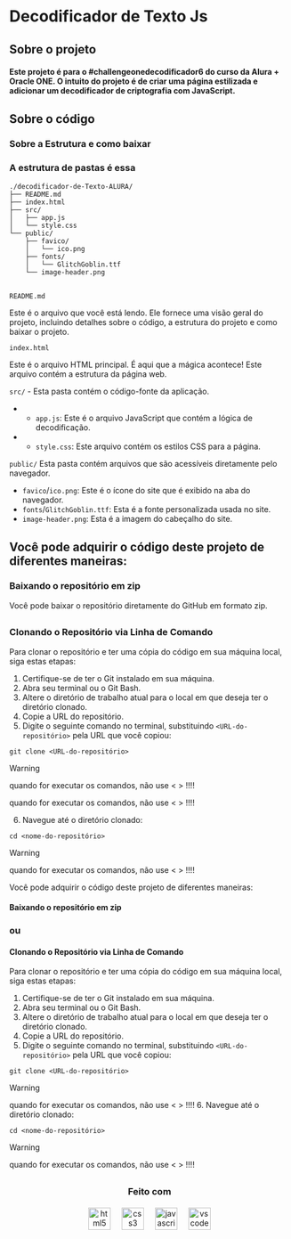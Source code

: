 # <h1 align="left">Decodificador de Texto Js</h1>

## Sobre o projeto 
<h4>Este projeto é para o #challengeonedecodificador6 do curso da Alura + Oracle ONE.
O intuito do projeto é de criar uma página estilizada e adicionar um decodificador  de criptografia com JavaScript. </h4>


<p>

<p>



## Sobre o código
<p>

<p>



### Sobre a Estrutura e como baixar

<h3> A estrutura de pastas é essa</h3>

```
./decodificador-de-Texto-ALURA/
├── README.md
├── index.html
├── src/
│   ├── app.js
│   └── style.css
└── public/
    ├── favico/
    │   └── ico.png
    ├── fonts/
    │   └── GlitchGoblin.ttf
    └── image-header.png
```

## 

`README.md`

Este é o arquivo que você está lendo. Ele fornece uma visão geral do projeto, incluindo detalhes sobre o código, a estrutura do projeto e como baixar o projeto.

 `index.html`

Este é o arquivo HTML principal. É aqui que a mágica acontece! Este arquivo contém a estrutura da página web.

``src/`` - Esta pasta contém o código-fonte da aplicação.

-   - `app.js`: Este é o arquivo JavaScript que contém a lógica de decodificação.
-   - `style.css`: Este arquivo contém os estilos CSS para a página.

``public/``
Esta pasta contém arquivos que são acessíveis diretamente pelo navegador.

- `favico`/`ico.png`: Este é o ícone do site que é exibido na aba do navegador.
- `fonts`/`GlitchGoblin.ttf`: Esta é a fonte personalizada usada no site.
- `image-header.png`: Esta é a imagem do cabeçalho do site.

<h2>Você pode adquirir o código deste projeto de diferentes maneiras:</h2>

### Baixando o repositório em zip
 Você pode baixar o repositório diretamente do GitHub em formato zip.

##

### Clonando o Repositório via Linha de Comando
 Para clonar o repositório e ter uma cópia do código em sua máquina local, siga estas etapas:

1. Certifique-se de ter o Git instalado em sua máquina.
2. Abra seu terminal ou o Git Bash.
3. Altere o diretório de trabalho atual para o local em que deseja ter o diretório clonado.
4. Copie a URL do repositório.
5. Digite o seguinte comando no terminal, substituindo `<URL-do-repositório>` pela URL que você copiou:

```
git clone <URL-do-repositório>
```
> [!WARNING]  
quando for executar os comandos, não use < > !!!!
  
quando for executar os comandos, não use < > !!!!

6. Navegue até o diretório clonado:

```
cd <nome-do-repositório> 
```
> [!WARNING]  
quando for executar os comandos, não use < > !!!!


Você pode adquirir o código deste projeto de diferentes maneiras:

#### Baixando o repositório em zip

### <p>ou</p>

#### Clonando o Repositório via Linha de Comando

Para clonar o repositório e ter uma cópia do código em sua máquina local, siga estas etapas:

1. Certifique-se de ter o Git instalado em sua máquina.
2. Abra seu terminal ou o Git Bash.
3. Altere o diretório de trabalho atual para o local em que deseja ter o diretório clonado.
4. Copie a URL do repositório.
5. Digite o seguinte comando no terminal, substituindo `<URL-do-repositório>` pela URL que você copiou:

```
git clone <URL-do-repositório>
```
> [!WARNING]  
quando for executar os comandos, não use < > !!!!
6. Navegue até o diretório clonado:

```
cd <nome-do-repositório> 
```
> [!WARNING]  
quando for executar os comandos, não use < > !!!!

  


##

<h3 align="center">Feito com</h2>

####
<div align="center">
  <img src="https://cdn.jsdelivr.net/gh/devicons/devicon/icons/html5/html5-original.svg" height="40" alt="html5 logo"  />
  <img width="12" />
  <img src="https://cdn.jsdelivr.net/gh/devicons/devicon/icons/css3/css3-original.svg" height="40" alt="css3 logo"  />
  <img width="12" />
  <img src="https://cdn.jsdelivr.net/gh/devicons/devicon/icons/javascript/javascript-original.svg" height="40" alt="javascript logo"  />
  <img width="12" />
  <img src="https://cdn.jsdelivr.net/gh/devicons/devicon/icons/vscode/vscode-original.svg" height="40" alt="vscode logo"  />
</div>

###
